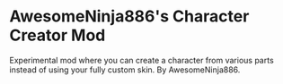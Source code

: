 # AwesomeNinja886's Character Creator Mod
Experimental mod where you can create a character from various parts instead of using your fully custom skin. By AwesomeNinja886.
